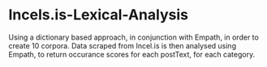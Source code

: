 # Incels.is-Lexical-Analysis
Using a dictionary based approach, in conjunction with Empath, in order to create 10 corpora. Data scraped from Incel.is is then analysed using Empath, to return occurance scores for each postText, for each category. 
